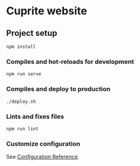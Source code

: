 # Cuprite website

## Project setup
```
npm install
```

### Compiles and hot-reloads for development
```
npm run serve
```

### Compiles and deploy to production
```
./deploy.sh
```

### Lints and fixes files
```
npm run lint
```

### Customize configuration
See [Configuration Reference](https://cli.vuejs.org/config/).
